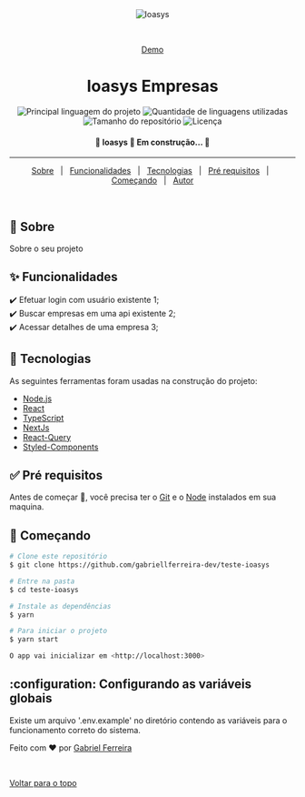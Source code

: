 <div align="center" id="top">
  <img src="./.github/app.gif" alt="Ioasys" />

  &#xa0;

  <a href="https://teste-ioasys.vercel.app/">Demo</a>
</div>

<h1 align="center">Ioasys Empresas</h1>

<p align="center">
  <img alt="Principal linguagem do projeto" src="https://img.shields.io/github/languages/top/gabriellferreira-dev/teste-ioasys?color=56BEB8">

  <img alt="Quantidade de linguagens utilizadas" src="https://img.shields.io/github/languages/count/gabriellferreira-dev/teste-ioasys?color=56BEB8">

  <img alt="Tamanho do repositório" src="https://img.shields.io/github/repo-size/gabriellferreira-dev/teste-ioasys?color=56BEB8">

  <img alt="Licença" src="https://img.shields.io/github/license/gabriellferreira-dev/teste-ioasys?color=56BEB8">

</p>

<!-- Status -->

<h4 align="center">
	🚧  Ioasys 🚀 Em construção...  🚧
</h4>

<hr>

<p align="center">
  <a href="#dart-sobre">Sobre</a> &#xa0; | &#xa0;
  <a href="#sparkles-funcionalidades">Funcionalidades</a> &#xa0; | &#xa0;
  <a href="#rocket-tecnologias">Tecnologias</a> &#xa0; | &#xa0;
  <a href="#white_check_mark-pré-requisitos">Pré requisitos</a> &#xa0; | &#xa0;
  <a href="#checkered_flag-começando">Começando</a> &#xa0; | &#xa0;
  <a href="https://github.com/gabriellferreira-dev" target="_blank">Autor</a>
</p>

<br>

## :dart: Sobre ##

Sobre o seu projeto

## :sparkles: Funcionalidades ##

:heavy_check_mark: Efetuar login com usuário existente 1;\
:heavy_check_mark: Buscar empresas em uma api existente 2;\
:heavy_check_mark: Acessar detalhes de uma empresa 3;

## :rocket: Tecnologias ##

As seguintes ferramentas foram usadas na construção do projeto:

- [Node.js](https://nodejs.org/en/)
- [React](https://pt-br.reactjs.org/)
- [TypeScript](https://www.typescriptlang.org/)
- [NextJs](https://nextjs.org/)
- [React-Query](https://react-query.tanstack.com/)
- [Styled-Components](https://styled-components.com/)

## :white_check_mark: Pré requisitos ##

Antes de começar :checkered_flag:, você precisa ter o [Git](https://git-scm.com) e o [Node](https://nodejs.org/en/) instalados em sua maquina.

## :checkered_flag: Começando ##

```bash
# Clone este repositório
$ git clone https://github.com/gabriellferreira-dev/teste-ioasys

# Entre na pasta
$ cd teste-ioasys

# Instale as dependências
$ yarn

# Para iniciar o projeto
$ yarn start

O app vai inicializar em <http://localhost:3000>
```

## :configuration: Configurando as variáveis globais ##
Existe um arquivo '.env.example' no diretório contendo as variáveis para o funcionamento correto do sistema.


Feito com :heart: por <a href="https://github.com/gabriellferreira-dev" target="_blank">Gabriel Ferreira</a>

&#xa0;

<a href="#top">Voltar para o topo</a>
